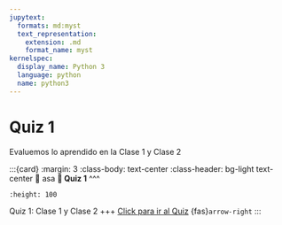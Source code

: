 ```yaml
---
jupytext:
  formats: md:myst
  text_representation:
    extension: .md
    format_name: myst
kernelspec:
  display_name: Python 3
  language: python
  name: python3
---
```


# Quiz 1

Evaluemos lo aprendido en la Clase 1 y Clase 2

:::{card}
:margin: 3
:class-body: text-center
:class-header: bg-light text-center
:link: asa
**💬 Quiz 1**
^^^
```{image} https://upload.wikimedia.org/wikipedia/commons/thumb/c/c2/Google_Forms_logo_%282014-2020%29.svg/1489px-Google_Forms_logo_%282014-2020%29.svg.png
:height: 100
```

Quiz 1: Clase 1 y Clase 2
+++
[Click para ir al Quiz](https://docs.google.com/forms/d/e/1FAIpQLSfSbe4E_EylsF--aPQyoSvH8HCCI9BRro2MqTAmCDteOWZ4uw/viewform?usp=sf_link) {fas}`arrow-right`
:::